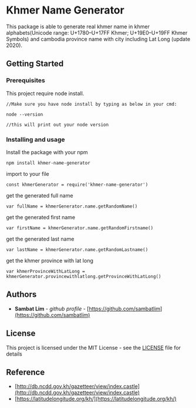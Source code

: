 
# Khmer Name Generator

This package is able to generate real khmer name in khmer alphabets(Unicode range: U+1780–U+17FF Khmer; U+19E0–U+19FF Khmer Symbols) and cambodia province name with city including Lat Long (update 2020). 

## Getting Started

### Prerequisites
This project require node install.

```
//Make sure you have node install by typing as below in your cmd:

node --version

//this will print out your node version
```

### Installing and usage

Install the package with your npm
```
npm install khmer-name-generator
```
import to your file 

```
const khmerGenerator = require('khmer-name-generator')
```

get the generated full name
```
var fullName = khmerGenerator.name.getRandomName()
```
get the generated first name
```
var firstName = khmerGenerator.name.getRandomFirstname()
```
get the generated last name
```
var lastName = khmerGenerator.name.getRandomLastname()
```
get the khmer province with lat long
```
var khmerProvinceWithLatLong = khmerGenerator.provincewithlatlong.getProvinceWithLatLong()
```

## Authors

* **Sambat Lim** - *github profile* - [https://github.com/sambatlim](https://github.com/sambatlim)


## License

This project is licensed under the MIT License - see the [LICENSE](LICENSE) file for details

## Reference

* [http://db.ncdd.gov.kh/gazetteer/view/index.castle](http://db.ncdd.gov.kh/gazetteer/view/index.castle)
* [https://latitudelongitude.org/kh/](https://latitudelongitude.org/kh/)